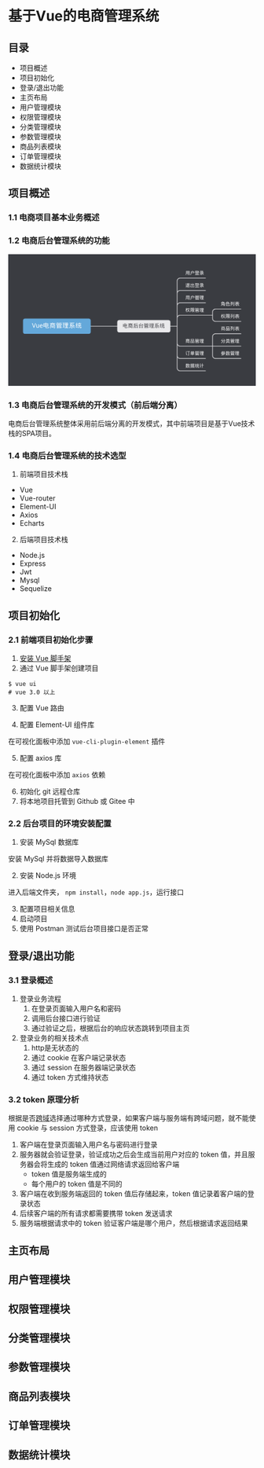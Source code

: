 # 基于Vue的电商管理系统

## 目录

+ 项目概述
+ 项目初始化
+ 登录/退出功能
+ 主页布局
+ 用户管理模块
+ 权限管理模块
+ 分类管理模块
+ 参数管理模块
+ 商品列表模块
+ 订单管理模块
+ 数据统计模块

## 项目概述

### 1.1 电商项目基本业务概述

### 1.2 电商后台管理系统的功能

![Functions overview](./bin/images/Functions-overview.png)

### 1.3 电商后台管理系统的开发模式（前后端分离）

电商后台管理系统整体采用前后端分离的开发模式，其中前端项目是基于Vue技术栈的SPA项目。

### 1.4 电商后台管理系统的技术选型

1. 前端项目技术栈
- Vue
- Vue-router
- Element-UI
- Axios
- Echarts
2. 后端项目技术栈
- Node.js
- Express
- Jwt
- Mysql
- Sequelize

## 项目初始化

### 2.1 前端项目初始化步骤

1. [安装 Vue 脚手架]()
2. 通过 Vue 脚手架创建项目

```shell
$ vue ui
# vue 3.0 以上 
```

3. 配置 Vue 路由

4. 配置 Element-UI 组件库

在可视化面板中添加 `vue-cli-plugin-element` 插件

5. 配置 axios 库

在可视化面板中添加 `axios` 依赖

6. 初始化 git 远程仓库
7. 将本地项目托管到 Github 或 Gitee 中

### 2.2 后台项目的环境安装配置

1. 安装 MySql 数据库

安装 MySql 并将数据导入数据库

2. 安装 Node.js 环境

进入后端文件夹， `npm install`，`node app.js`，运行接口

3. 配置项目相关信息
4. 启动项目
5. 使用 Postman 测试后台项目接口是否正常

## 登录/退出功能

### 3.1 登录概述

1. 登录业务流程
   1. 在登录页面输入用户名和密码
   2. 调用后台接口进行验证
   3. 通过验证之后，根据后台的响应状态跳转到项目主页
2. 登录业务的相关技术点
   1. http是无状态的
   2. 通过 cookie 在客户端记录状态
   3. 通过 session 在服务器端记录状态
   4. 通过 token 方式维持状态

### 3.2 token 原理分析

根据是否[跨域]()选择通过哪种方式登录，如果客户端与服务端有跨域问题，就不能使用 cookie 与 session 方式登录，应该使用 token

1. 客户端在登录页面输入用户名与密码进行登录
2. 服务器就会验证登录，验证成功之后会生成当前用户对应的 token 值，并且服务器会将生成的 token 值通过网络请求返回给客户端
   - token 值是服务端生成的
   - 每个用户的 token 值是不同的
3. 客户端在收到服务端返回的 token 值后存储起来，token 值记录着客户端的登录状态
4. 后续客户端的所有请求都需要携带 token 发送请求
5. 服务端根据请求中的 token 验证客户端是哪个用户，然后根据请求返回结果

## 主页布局
## 用户管理模块
## 权限管理模块
## 分类管理模块
## 参数管理模块
## 商品列表模块
## 订单管理模块
## 数据统计模块
